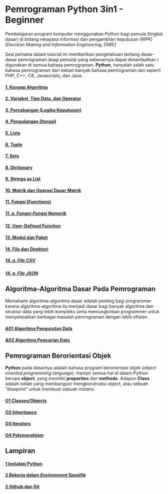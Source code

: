 # Pemrograman Python 3in1 - Beginner
Pembelajaran program komputer menggunakan Python bagi pemula (tingkat dasar) di bidang rekayasa informasi dan pengambilan keputusan (RIPK) (_Decision Making and Information Engineering_, DMIE)

Sesi pertama dalam tutorial ini memberikan pengetahuan tentang dasar-dasar pemrograman (bagi pemula) yang sebenarnya dapat dimanfaatkan / digunakan di semua bahasa pemrograman. __Python__, hanyalah salah satu bahasa pemrograman dari sekian banyak bahasa pemrograman lain seperti PHP, C++, C#, Javascripts, dan Java. 

#### [1. Konsep Algoritma](01%20Konsep%20Algoritma.ipynb)
#### [2. Variabel, Tipe Data, dan Operator](02%20Variable%20Tipe%20Data%20dan%20Operator.ipynb)
#### [3. Percabangan (Logika Keputusan)](03%20Percabangan%20IF_ELSE_ELIF.ipynb)
#### [4. Pengulangan (Iterasi)](04%20Pengulangan%20Iterasi.ipynb)
#### [5. Lists](05%20Lists.ipynb)
#### [6. Tuple](06%20Tuple.ipynb)
#### [7. Sets](07%20Sets.ipynb)
#### [8. Dictionary](08%20Dictionary.ipynb)
#### [9. Strings as List](09%20String%20as%20List.ipynb)
#### [10. Matrik dan Operasi Dasar Matrik](10%20Matriks.ipynb)
#### [11. Fungsi (Functions)](11%20Functions.ipynb)
##### [11. a. Fungsi-Fungsi Numerik](11a%20Fungsi-Fungsi%20Numerik.ipynb)
#### [12. User-Defined Function](12%20User-Defined%20Functions.ipynb)
#### [13. Modul dan Paket](13%20Modul%20dan%20Paket.ipynb)
#### [14. File dan Direktori](14%20File%20dan%20Direktori.ipynb)
##### [14. a. File CSV](14a%20File%20CSV.ipynb)
##### [14. a. File JSON](14b%20File%20JSON.ipynb)

## Algoritma-Algoritma Dasar Pada Pemrograman
Memahami algoritma-algoritma dasar adalah penting bagi programmer karena algoritma-algoritma itu menjadi dasar bagi banyak algoritma dan struktur data yang lebih kompleks serta memungkinkan programmer untuk menyelesaikan berbagai masalah pemrograman dengan lebih efisien.

#### [A01 Algoritma Pengurutan Data](A01%20Algoritma%20Pengurutan.ipynb)

#### [A02 Algoritma Pencarian Data](A02%20Algoritma%20Pencarian.ipynb)

## Pemrograman Berorientasi Objek
__Python__ pada dasarnya adalah bahasa program berorientasi objek (_object oriented programming language_). 
Hampir semua hal di dalam Python berupa __object__, yang memiliki __properties__ dan __methods__. 
Adapun  __Class__ adalah istilah yang membangun/ mengkonstruksi object, atau sebuah "_blueprint_" untuk membuat sebuah _instans_.

#### [O1 Classes/Objects](O1%20Classes-Objects.ipynb)
#### [O2 Inheritance](O2%20Inheritance.ipynb)
#### [O3 Iterators](O3%20Iterators%20Property.ipynb)
#### [O4 Polymorphism](O4%20Polymorphism.ipynb)

## Lampiran
#### [1 Instalasi Python](l1_instalasi_dan_IDE.ipynb)

#### [2 Bekerja dalam _Environment_ Spesifik](l2_environment.ipynb)
#### [2 Github dan Git]()
